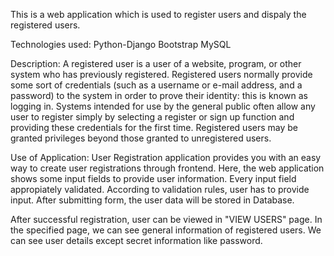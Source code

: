 This is a web application which is used to register users and dispaly the registered users.

Technologies used:
Python-Django
Bootstrap
MySQL

Description:
A registered user is a user of a website, program, or other system who has previously registered. Registered users normally provide some sort of credentials (such as a username or e-mail address, and a password) to the system in order to prove their identity: this is known as logging in. Systems intended for use by the general public often allow any user to register simply by selecting a register or sign up function and providing these credentials for the first time. Registered users may be granted privileges beyond those granted to unregistered users.

Use of Application:
User Registration application provides you with an easy way to create user registrations through frontend. Here, the web application shows some input fields to provide user information. Every input field appropiately validated. According to validation rules, user has to provide input. After submitting form, the user data will be stored in Database.

After successful registration, user can be viewed in "VIEW USERS" page. In the specified page, we can see general information of registered users. We can see user details except secret information like password.
